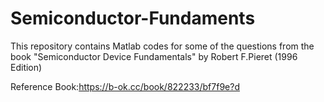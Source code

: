 # Semiconductor-Fundaments
This repository contains Matlab codes for some of the questions from the book "Semiconductor Device Fundamentals" by Robert F.Pieret (1996 Edition)



Reference Book:https://b-ok.cc/book/822233/bf7f9e?d




